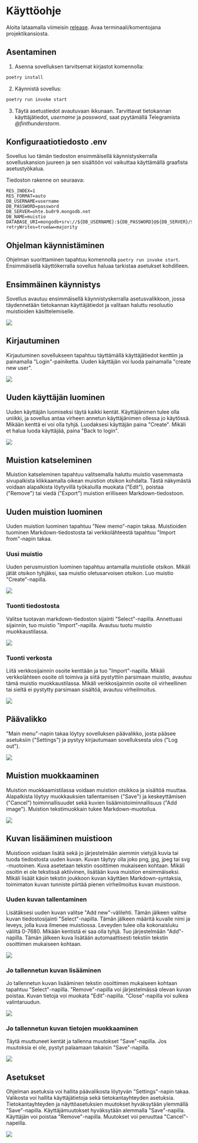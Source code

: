 # Käyttöohje

Aloita lataamalla viimeisin [release](https://github.com/FinThunderstorm/ohte/releases). Avaa terminaali/komentojana projektikansiosta.

## Asentaminen

1. Asenna sovelluksen tarvitsemat kirjastot komennolla:

```bash
poetry install
```

2. Käynnistä sovellus:

```bash
poetry run invoke start
```

3. Täytä asetustiedot avautuvaan ikkunaan. Tarvittavat tietokannan käyttäjätiedot, _username_ ja _password_, saat pyytämällä Telegramista _@finthunderstorm_.

## Konfiguraatiotiedosto .env

Sovellus luo tämän tiedoston ensimmäisellä käynnistyskerralla sovelluskansion juureen ja sen sisältöön voi vaikuttaa käyttämällä graafista asetustyökalua.

Tiedoston rakenne on seuraava:

```
RES_INDEX=1
RES_FORMAT=auto
DB_USERNAME=username
DB_PASSWORD=password
DB_SERVER=ohte.bu0r9.mongodb.net
DB_NAME=muistio
DATABASE_URI=mongodb+srv://${DB_USERNAME}:${DB_PASSWORD}@${DB_SERVER}/${DB_NAME}?retryWrites=true&w=majority
```

## Ohjelman käynnistäminen

Ohjelman suorittaminen tapahtuu komennolla `poetry run invoke start`. Ensimmäisellä käyttökerralla sovellus haluaa tarkistaa asetukset kohdilleen.

## Ensimmäinen käynnistys

Sovellus avautuu ensimmäisellä käynnistyskerralla asetusvalikkoon, jossa täydennetään tietokannan käyttäjätiedot ja valitaan haluttu resoluutio muistioiden käsittelemiselle.

![](./kuvat/setup-view.png)

## Kirjautuminen

Kirjautuminen sovellukseen tapahtuu täyttämällä käyttäjätiedot kenttiin ja painamalla "Login"-painiketta. Uuden käyttäjän voi luoda painamalla "create new user".

![](./kuvat/login.png)

## Uuden käyttäjän luominen

Uuden käyttäjän luomiseksi täytä kaikki kentät. Käyttäjänimen tulee olla uniikki, ja sovellus antaa virheen annetun käyttäjänimen ollessa jo käytössä. Mikään kenttä ei voi olla tyhjä. Luodaksesi käyttäjän paina "Create". Mikäli et halua luoda käyttäjää, paina "Back to login".

![](./kuvat/createuser.png)

## Muistion katseleminen

Muistion katseleminen tapahtuu valitsemalla haluttu muistio vasemmasta sivupalkista klikkaamalla oikean muistion otsikon kohdalta. Tästä näkymästä voidaan alapalkista löytyvillä työkaluilla muokata ("Edit"), poistaa ("Remove") tai viedä ("Export") muistion erilliseen Markdown-tiedostoon.

## Uuden muistion luominen

Uuden muistion luominen tapahtuu "New memo"-napin takaa. Muistioiden tuominen Markdown-tiedostosta tai verkkolähteestä tapahtuu "Import from"-napin takaa.

### Uusi muistio

Uuden perusmuistion luominen tapahtuu antamalla muistiolle otsikon. Mikäli jätät otsikon tyhjäksi, saa muistio oletusarvoisen otsikon. Luo muistio "Create"-napilla.

![](./kuvat/new-memo.png)

### Tuonti tiedostosta

Valitse tuotavan markdown-tiedoston sijainti "Select"-napilla. Annettuasi sijainnin, tuo muistio "Import"-napilla. Avautuu tuotu muistio muokkaustilassa.

![](./kuvat/import-file.png)

### Tuonti verkosta

Liitä verkkosijainnin osoite kenttään ja tuo "Import"-napilla. Mikäli verkkolähteen osoite oli toimiva ja siitä pystyttiin parsimaan muistio, avautuu tämä muistio muokkaustilassa. Mikäli verkkosijainnin osoite oli virheellinen tai sieltä ei pystytty parsimaan sisältöä, avautuu virheilmoitus.

![](./kuvat/import-web.png)

## Päävalikko

"Main menu"-napin takaa löytyy sovelluksen päävalikko, josta pääsee asetuksiin ("Settings") ja pystyy kirjautumaan sovelluksesta ulos ("Log out").

![](./kuvat/memo-viewer.png)

## Muistion muokkaaminen

Muistion muokkaamistilassa voidaan muistion otsikkoa ja sisältöä muuttaa. Alapalkista löytyy muokkauksien tallentamisen ("Save") ja keskeyttämisen ("Cancel") toiminnallisuudet sekä kuvien lisäämistoiminnallisuus ("Add image"). Muistion tekstimuokkain tukee Markdown-muotoilua.

![](./kuvat/memo-editor.png)

## Kuvan lisääminen muistioon

Muistioon voidaan lisätä sekä jo järjestelmään aiemmin vietyjä kuvia tai tuoda tiedostosta uuden kuvan. Kuvan täytyy olla joko png, jpg, jpeg tai svg -muotoinen. Kuva asetetaan tekstin osoittimen mukaiseen kohtaan. Mikäli osoitin ei ole tekstissä aktiivinen, lisätään kuva muistion ensimmäiseksi. Mikäli lisäät käsin tekstin joukkoon kuvan käyttäen Markdown-syntaksia, toimimaton kuvan tunniste piirtää pienen virheilmoitus kuvan muistioon.

### Uuden kuvan tallentaminen

Lisätäksesi uuden kuvan valitse "Add new"-välilehti. Tämän jälkeen valitse kuvan tiedostosijainti "Select"-napilla. Tämän jälkeen määritä kuvalle nimi ja leveys, jolla kuva ilmenee muistiossa. Leveyden tulee olla kokonaisluku väliltä 0-7680. Mikään kentistä ei saa olla tyhjä. Tuo järjestelmään "Add"-napilla. Tämän jälkeen kuva lisätään automaattisesti tekstiin tekstin osoittimen mukaiseen kohtaan.

![](./kuvat/image-new.png)

### Jo tallennetun kuvan lisääminen

Jo tallennetun kuvan lisääminen tekstin osoittimen mukaiseen kohtaan tapahtuu "Select"-napilla. "Remove"-napilla voi järjestelmässä olevan kuvan poistaa. Kuvan tietoja voi muokata "Edit"-napilla. "Close"-napilla voi sulkea valintaruudun.

![](./kuvat/image-select.png)

### Jo tallennetun kuvan tietojen muokkaaminen

Täytä muuttuneet kentät ja tallenna muutokset "Save"-napilla. Jos muutoksia ei ole, pystyt palaamaan takaisin "Save"-napilla.

![](./kuvat/image-edit.png)

## Asetukset

Ohjelman asetuksia voi hallita päävalikosta löytyvän "Settings"-napin takaa. Valikosta voi hallita käyttäjätietoja sekä tietokantayhteyden asetuksia. Tietokantayhteyden ja näyttöasetuksien muutokset hyväksytään ylemmällä "Save"-napilla. Käyttäjämuutokset hyväksytään alemmalla "Save"-napilla. Käyttäjän voi poistaa "Remove"-napilla. Muutokset voi peruuttaa "Cancel"-napeilla.

![](./kuvat/settings-user.png)
